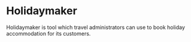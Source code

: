 # Holidaymaker
Holidaymaker is tool which travel administrators can use to book holiday accommodation for its customers.
